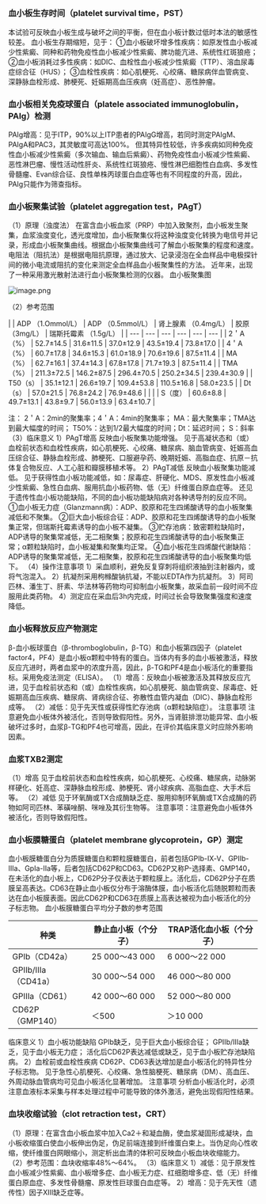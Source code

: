 ## 


### 血小板生存时间（platelet survival time，PST）
本试验可反映血小板生成与破坏之间的平衡，但在血小板计数过低时本法的敏感性较差。
血小板生存期缩短，见于：
①血小板破坏增多性疾病：如原发性血小板减少性紫癜、同种和药物免疫性血小板减少性紫癜、脾功能亢进、系统性红斑狼疮；
②血小板消耗过多性疾病：如DIC、血栓性血小板减少性紫癜（TTP）、溶血尿毒症综合征（HUS）；
③血栓性疾病：如心肌梗死、心绞痛、糖尿病伴血管病变、深静脉血栓形成、肺梗死、妊娠期高血压疾病（妊高症）、恶性肿瘤。

### 血小板相关免疫球蛋白（platele associated immunoglobulin，PAIg）检测
PAIg增高：见于ITP，90%以上ITP患者的PAIgG增高，若同时测定PAIgM、PAIgA和PAC3，其灵敏度可高达100%。
但其特异性较低，许多疾病如同种免疫性血小板减少性紫癜（多次输血、输血后紫癜）、药物免疫性血小板减少性紫癜、恶性淋巴瘤、慢性活动性肝炎、系统性红斑狼疮、慢性淋巴细胞性白血病、多发性骨髓瘤、Evan综合征、良性单株丙球蛋白血症等也有不同程度的升高，因此，PAIg只能作为筛查指标。

### 血小板聚集试验（platelet aggregation test，PAgT）
（1）原理（浊度法）
在富含血小板血浆（PRP）中加入致聚剂，血小板发生聚集，血浆浊度变化，透光度增加，血小板聚集仪将这种浊度变化转换为电信号并记录，形成血小板聚集曲线。根据血小板聚集曲线可了解血小板聚集的程度和速度。
电阻法（阻抗法）是根据电阻抗原理，通过放大、记录浸泡在全血样品中电极探针间的微小电流或阻抗的变化来测定全血样品血小板聚集性的方法。
近年来，出现了一种采用激光散射法进行血小板聚集检测的仪器。
血小板聚集图

![image.png](https://cdn.nlark.com/yuque/0/2022/png/33570603/1666498523730-2d76f421-c2ef-4017-8cb6-0953846f86d7.png#averageHue=%23000000&clientId=ucd336e85-8a6c-4&crop=0&crop=0&crop=1&crop=1&from=paste&id=u6d834fff&margin=%5Bobject%20Object%5D&name=image.png&originHeight=255&originWidth=448&originalType=url&ratio=1&rotation=0&showTitle=false&size=35006&status=done&style=none&taskId=u95baa7e3-e71e-4e72-8c91-dae1fdb87fc&title=)

（2）参考范围

| 
 | ADP
（1.Ommol/L） | ADP
（0.5mmol/L） | 肾上腺素
（0.4mg/L） | 胶原
（3mg/L） | 瑞斯托霉素
（1.5g/L） |
| --- | --- | --- | --- | --- | --- |
| 2＇A（%） | 52.7±14.5 | 31.6±11.5 | 37.0±12.9 | 43.5±19.4 | 73.8±17.0 |
| 4＇A（%） | 60.7±17.8 | 34.6±15.3 | 61.0±18.9 | 70.6±19.6 | 87.5±11.4 |
| MA（%） | 62.7±16.1 | 37.4±14.3 | 67.8±17.8 | 71.7±19.3 | 87.5±11.4 |
| TMA（%） | 211.3±72.5 | 146.2±87.5 | 296.4±70.5 | 250.2±34.5 | 239.4±30.9 |
| T50（s） | 35.1±12.1 | 26.6±19.7 | 109.4±53.8 | 110.5±16.8 | 58.0±23.5 |
| Dt（s） | 57.0±21.5 | 76.8±24.2 | 76.9±48.6 | 
 | 
 |
| S（度） | 60.6±8.8 | 49.7±13.1 | 43.8±9.7 | 56.0±13.9 | 63.4±10.7 |

注：
2＇A：2min的聚集率；4＇A：4min的聚集率；
MA：最大聚集率；TMA达到最大幅度的时间；
T50%：达到1/2最大幅度的时间；Dt：延迟时间；
S：斜率
（3）临床意义
1）PAgT增高
反映血小板聚集功能增强。
见于高凝状态和（或）血栓前状态和血栓性疾病，如心肌梗死、心绞痛、糖尿病、脑血管病变、妊娠高血压综合征、静脉血栓形成、肺梗死、口服避孕药、晚期妊娠、高脂血症、抗原－抗体复合物反应、人工心脏和瓣膜移植术等。
2）PAgT减低
反映血小板聚集功能减低。
见于获得性血小板功能减低，如：尿毒症、肝硬化、MDS、原发性血小板减少性紫癜、急性白血病、服用抗血小板药物、低（无）纤维蛋白原血症等。
还见于遗传性血小板功能缺陷，不同的血小板功能缺陷病对各种诱导剂的反应不同。
①血小板无力症（Glanzmann病）：ADP、胶原和花生四烯酸诱导的血小板聚集减低和不聚集。
②巨大血小板综合征：ADP、胶原和花生四烯酸诱导的血小板聚集正常，但瑞斯托霉素诱导的血小板不凝集。
③贮存池病：致密颗粒缺陷时，ADP诱导的聚集常减低，无二相聚集；胶原和花生四烯酸诱导的血小板聚集正常；α颗粒缺陷时，血小板凝集和聚集均正常。
④血小板花生四烯酸代谢缺陷：ADP诱导的聚集常减低，无二相聚集，胶原和花生四烯酸诱导的血小板聚集均低下。
（4）操作注意事项
1）采血顺利，避免反复穿刺将组织液抽到注射器内，或将气泡混入。
2）抗凝剂采用枸橼酸钠抗凝，不能以EDTA作为抗凝剂。
3）阿司匹林、潘生丁、肝素、华法林等药物均可抑制血小板聚集，故采血前一段时间不应服用此类药物。
4）测定应在采血后3h内完成，时间过长会导致聚集强度和速度降低。

### 血小板释放反应产物测定
β-血小板球蛋白（β-thromboglobulin，β-TG）和血小板第四因子（platelet factor4，PF4）是血小板α颗粒中特有的蛋白。当体内有多的血小板被激活，释放反应亢进时，两者血浆中的浓度升高，因此，β-TG和PF4是血小板活化的重要指标。采用免疫法测定（ELISA）。
（1）增高：反映血小板被激活及其释放反应亢进，见于血栓前状态和（或）血栓性疾病，如心肌梗死、脑血管病变、尿毒症、妊娠期高血压疾病、糖尿病、肾病综合征、弥散性血管内凝血（DIC）、静脉血栓形成等。
（2）减低：见于先天性或获得性贮存池病（α颗粒缺陷症）。
注意事项
注意避免血小板体外被活化，否则导致假阳性。另外，当肾脏排泄功能异常、血小板破坏过多时，血浆β-TG和PF4也可增高，因此，在评价其临床意义时应除外影响因素。

### 血浆TXB2测定
（1）增高
见于血栓前状态和血栓性疾病，如心肌梗死、心绞痛、糖尿病，动脉粥样硬化、妊高症、深静脉血栓形成、肺梗死、肾小球疾病、高脂血症、大手术后等。
（2）减低
见于环氧酶或TX合成酶缺乏症、服用抑制环氧酶或TX合成酶的药物如阿司匹林、苯磺唑酮、咪唑及其衍生物等。
注意事项：注意避免血小板体外被活化，否则导致假阳性。

### 血小板膜糖蛋白（platelet membrane glycoprotein，GP）测定
血小板膜糖蛋白分为质膜糖蛋白和颗粒膜糖蛋白，前者包括GPⅠb-Ⅸ-Ⅴ、GPⅡb-Ⅲa、GpⅠa-Ⅱa等，后者包括CD62P和CD63。CD62P又称P-选择素、GMP140，在未活化的血小板上，CD62P分子仅表达于颗粒膜上。活化后，CD62P分子在质膜呈高表达。CD63在静止血小板仅分布于溶酶体膜，血小板活化后随脱颗粒而表达在血小板膜表面。因此CD62P和CD63在质膜上高表达被视为血小板活化的分子标志物。
血小板膜糖蛋白平均分子数的参考范围

| 种类 | 静止血小板（个分子） | TRAP活化血小板（个分子） |
| --- | --- | --- |
| GPⅠb（CD42a） | 25 000～43 000 | 6 000～22 000 |
| GPⅡb/Ⅲa（CD41a） | 30 000～54 000 | 46 000～80 000 |
| GPⅢa（CD61） | 42 000～60 000 | 52 000～80 000 |
| CD62P（GMP140） | ＜500 | ＞10 000 |

临床意义
1）血小板功能缺陷
GPⅠb缺乏，见于巨大血小板综合征；
GPⅡb/Ⅲa缺乏，见于血小板无力症；
活化后CD62P表达减低或缺乏，见于血小板贮存池缺陷病。
2）血栓前或血栓性疾病
CD62P、CD63表达增加是血小板活化的特异性分子标志物。
见于急性心肌梗死、心绞痛、急性脑梗死、糖尿病（DM）、高血压、外周动脉血管病均可见血小板活化显著增加。
注意事项
分析血小板活化时，必须注意血液标本采集与样本处理过程中可能导致的体外激活，避免出现假阳性结果。

### 血块收缩试验（clot retraction test，CRT）
（1）原理：在富含血小板血浆中加入Ca2＋和凝血酶，使血浆凝固形成凝块，血小板收缩蛋白使血小板伸出伪足，伪足前端连接到纤维蛋白束上。当伪足向心性收缩，使纤维蛋白网眼缩小，测定析出血清的体积可反映血小板血块收缩能力。
（2）参考范围：血块收缩率48%～64%。
（3）临床意义
1）减低：见于原发性血小板减少性紫癜、血小板增多症、血小板无力症、红细胞增多症、低（无）纤维蛋白原血症、多发性骨髓瘤、原发性巨球蛋白血症等。
2）增高：见于先天性（遗传性）因子ⅩⅢ缺乏症等。
